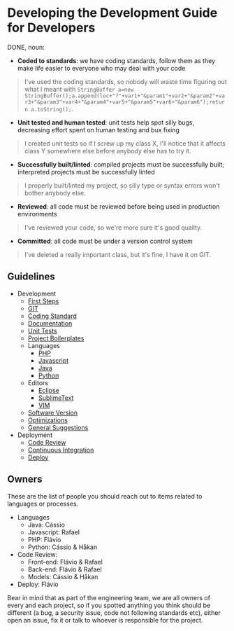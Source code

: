 # Developing the Development Guide for Developers

DONE, noun:

- **Coded to standards**: we have coding standards, follow them as they make life easier to everyone who may deal with your code
> I've used the coding standards, so nobody will waste time figuring out what I meant with `StringBuffer a=new StringBuffer();a.append(loc+"?"+var1+"&param1"+var2+"&param2"+var3+"&param3"+var4+"&param4"+var5+"&param5"+var6+"&param6");return a.toString();`.
- **Unit tested and human tested**: unit tests help spot silly bugs, decreasing effort spent on human testing and bux fixing
> I created unit tests so if I screw up my class X, I'll notice that it affects class Y somewhere else before anybody else has to try it.
- **Successfully built/linted**: compiled projects must be successfully built; interpreted projects must be successfully linted
> I properly built/linted my project, so silly type or syntax errors won't bother anybody else.
- **Reviewed**: all code must be reviewed before being used in production environments
> I've reviewed your code, so we're more sure it's good quality.
- **Committed**: all code must be under a version control system
> I've deleted a really important class, but it's fine, I have it on GIT.

## Guidelines

- Development
    - [First Steps](Development/FirstSteps.md)
    - [GIT](Development/GIT.md)
    - [Coding Standard](Development/Standard.md)
    - [Documentation](Development/Documentation.md)
    - [Unit Tests](Development/UnitTests.md)
    - [Project Boilerplates](Development/Boilerplate.md)
    - Languages
        - [PHP](Development/languages/php)
        - [Javascript](Development/languages/javascript)
        - [Java](Development/languages/java)
        - [Python](Development/languages/python)
    - Editors
        - [Eclipse](Development/editors/eclipse)
        - [SublimeText](Development/editors/sublimetext)
        - [VIM](Development/editors/vim)
    - [Software Version](Development/SoftwareVersion.md)
    - [Optimizations](Development/Optimizations.md)
    - [General Suggestions](Development/Suggestions.md)
- Deployment
    - [Code Review](Deployment/CodeReview.md)
    - [Continuous Integration](Deployment/ContinuousIntegration.md)
    - [Deploy](Deployment/Deploy.md)

## Owners

These are the list of people you should reach out to items related to languages or processes.

- Languages
    - Java: Cássio
    - Javascript: Rafael
    - PHP: Flávio
    - Python: Cássio & Håkan
- Code Review:
    - Front-end: Flávio & Rafael
    - Back-end: Flávio & Rafael
    - Models: Cássio & Håkan
- Deploy: Flávio

Bear in mind that as part of the engineering team, we are all owners of every and each project, so if you spotted anything you think should be different (a bug, a security issue, code not following standards etc), either open an issue, fix it or talk to whoever is responsible for the project.
